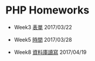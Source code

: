 # PHP Homeworks

- Week3
[表單](week3/index.php) 2017/03/22

- Week5
[時間](week5/index.php) 2017/03/28

- Week8
[資料庫讀寫](week8/index.php) 2017/04/19
